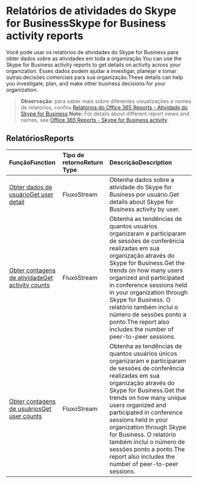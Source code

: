 # <a name="skype-for-business-activity-reports"></a><span data-ttu-id="87bd0-101">Relatórios de atividades do Skype for Business</span><span class="sxs-lookup"><span data-stu-id="87bd0-101">Skype for Business activity reports</span></span>

<span data-ttu-id="87bd0-102">Você pode usar os relatórios de atividades do Skype for Business para obter dados sobre as atividades em toda a organização.</span><span class="sxs-lookup"><span data-stu-id="87bd0-102">You can use the Skype for Business activity reports to get details on activity across your organization.</span></span> <span data-ttu-id="87bd0-103">Esses dados podem ajudar a investigar, planejar e tomar outras decisões comerciais para sua organização.</span><span class="sxs-lookup"><span data-stu-id="87bd0-103">These details can help you investigate, plan, and make other business decisions for your organization.</span></span>

> <span data-ttu-id="87bd0-104">**Observação:** para saber mais sobre diferentes visualizações e nomes de relatórios, confira [Relatórios do Office 365 Reports - Atividade do Skype for Business]((https://support.office.com/client/Skype-for-Business-Online-activity-8cbe2eb2-1194-4fd7-b1ee-9f9287c82424)).</span><span class="sxs-lookup"><span data-stu-id="87bd0-104">**Note:** For details about different report views and names, see [Office 365 Reports - Skype for Business activity]((https://support.office.com/client/Skype-for-Business-Online-activity-8cbe2eb2-1194-4fd7-b1ee-9f9287c82424)).</span></span>

## <a name="reports"></a><span data-ttu-id="87bd0-105">Relatórios</span><span class="sxs-lookup"><span data-stu-id="87bd0-105">Reports</span></span>

| <span data-ttu-id="87bd0-106">Função</span><span class="sxs-lookup"><span data-stu-id="87bd0-106">Function</span></span>                                 | <span data-ttu-id="87bd0-107">Tipo de retorno</span><span class="sxs-lookup"><span data-stu-id="87bd0-107">Return Type</span></span> | <span data-ttu-id="87bd0-108">Descrição</span><span class="sxs-lookup"><span data-stu-id="87bd0-108">Description</span></span>                              |
| :--------------------------------------- | :---------- | :--------------------------------------- |
| [<span data-ttu-id="87bd0-109">Obter dados de usuário</span><span class="sxs-lookup"><span data-stu-id="87bd0-109">Get user detail</span></span>](../api/reportroot_getskypeforbusinessactivityuserdetail.md) | <span data-ttu-id="87bd0-110">Fluxo</span><span class="sxs-lookup"><span data-stu-id="87bd0-110">Stream</span></span>      | <span data-ttu-id="87bd0-111">Obtenha dados sobre a atividade do Skype for Business por usuário.</span><span class="sxs-lookup"><span data-stu-id="87bd0-111">Get details about Skype for Business activity by user.</span></span> |
| [<span data-ttu-id="87bd0-112">Obter contagens de atividade</span><span class="sxs-lookup"><span data-stu-id="87bd0-112">Get activity counts</span></span>](../api/reportroot_getskypeforbusinessactivitycounts.md) | <span data-ttu-id="87bd0-113">Fluxo</span><span class="sxs-lookup"><span data-stu-id="87bd0-113">Stream</span></span>      | <span data-ttu-id="87bd0-114">Obtenha as tendências de quantos usuários organizaram e participaram de sessões de conferência realizadas em sua organização através do Skype for Business.</span><span class="sxs-lookup"><span data-stu-id="87bd0-114">Get the trends on how many users organized and participated in conference sessions held in your organization through Skype for Business.</span></span> <span data-ttu-id="87bd0-115">O relatório também inclui o número de sessões ponto a ponto.</span><span class="sxs-lookup"><span data-stu-id="87bd0-115">The report also includes the number of peer-to-peer sessions.</span></span> |
| [<span data-ttu-id="87bd0-116">Obter contagens de usuários</span><span class="sxs-lookup"><span data-stu-id="87bd0-116">Get user counts</span></span>](../api/reportroot_getskypeforbusinessactivityusercounts.md) | <span data-ttu-id="87bd0-117">Fluxo</span><span class="sxs-lookup"><span data-stu-id="87bd0-117">Stream</span></span>      | <span data-ttu-id="87bd0-118">Obtenha as tendências de quantos usuários únicos organizaram e participaram de sessões de conferência realizadas em sua organização através do Skype for Business.</span><span class="sxs-lookup"><span data-stu-id="87bd0-118">Get the trends on how many unique users organized and participated in conference sessions held in your organization through Skype for Business.</span></span> <span data-ttu-id="87bd0-119">O relatório também inclui o número de sessões ponto a ponto.</span><span class="sxs-lookup"><span data-stu-id="87bd0-119">The report also includes the number of peer-to-peer sessions.</span></span> |
